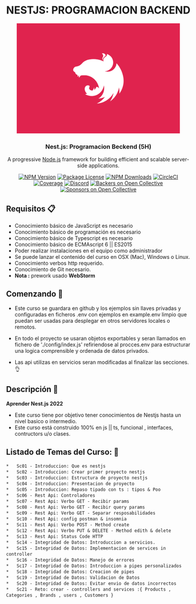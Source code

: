 <div align="center">
  <h1>NESTJS: PROGRAMACION BACKEND</h1>
  <img src="./assets/images/nestjs.png" alt="nestjs logo" height="300px" >
  <h3 style="font-weight:bold;" >Nest.js: Programacion Beckend (5H)</h3>
 

  <p align="center">A progressive <a href="http://nodejs.org" target="_blank">Node.js</a> framework for building efficient and scalable server-side applications.</p>
    <p align="center">
<a href="https://www.npmjs.com/~nestjscore" target="_blank"><img src="https://img.shields.io/npm/v/@nestjs/core.svg" alt="NPM Version" /></a>
<a href="https://www.npmjs.com/~nestjscore" target="_blank"><img src="https://img.shields.io/npm/l/@nestjs/core.svg" alt="Package License" /></a>
<a href="https://www.npmjs.com/~nestjscore" target="_blank"><img src="https://img.shields.io/npm/dm/@nestjs/common.svg" alt="NPM Downloads" /></a>
<a href="https://circleci.com/gh/nestjs/nest" target="_blank"><img src="https://img.shields.io/circleci/build/github/nestjs/nest/master" alt="CircleCI" /></a>
<a href="https://coveralls.io/github/nestjs/nest?branch=master" target="_blank"><img src="https://coveralls.io/repos/github/nestjs/nest/badge.svg?branch=master#9" alt="Coverage" /></a>
<a href="https://discord.gg/G7Qnnhy" target="_blank"><img src="https://img.shields.io/badge/discord-online-brightgreen.svg" alt="Discord"/></a>
<a href="https://opencollective.com/nest#backer" target="_blank"><img src="https://opencollective.com/nest/backers/badge.svg" alt="Backers on Open Collective" /></a>
<a href="https://opencollective.com/nest#sponsor" target="_blank"><img src="https://opencollective.com/nest/sponsors/badge.svg" alt="Sponsors on Open Collective" /></a>
</p>
</div>

## Requisitos :clipboard:

* Conocimiento básico de JavaScript es necesario
* Conocimiento básico de programación es necesario
* Conocimiento básico de Typescript es necesario
* Conocimiento básico de ECMAscript 6 || ES2015
* Poder realizar instalaciones en el equipo como administrador
* Se puede lanzar el contenido del curso en OSX (Mac), Windows o Linux.
* Conocimiento verbos http requerido.
* Conocimiento de Git necesario.
* **Nota :** prework usado **WebStorm**

## Comenzando 🚀

 * Este curso se guardara en github y los ejemplos sin llaves privadas y configuradas en ficheros .env con ejemplos en example.env limpio que puedan ser usadas para desplegar en otros servidores locales o remotos.

* En todo el proyecto se usaran objetos exportables y seran llamados en fichero de './config/index.js' refiriendose al procces.env para estructurar una logica comprensible y ordenada de datos privados.
* Las api utilizas en servicios seran modificadas al finalizar las secciones. 👌

## Descripción :notebook:
**Aprender Nest.js 2022**
* Este curso tiene por objetivo tener conocimientos de Nestjs hasta un nivel basico o intermedio.
* Este curso está construido 100% en js || ts,  funcional , interfaces, contructors u/o clases.



## Listado de Temas del Curso: 💯

    *   Sc01 - Introduccion: Que es nestjs
    *   Sc02 - Introduccion: Crear primer proyecto nestjs
    *   Sc03 - Introduccion: Estructura de proyecto nestjs
    *   Sc04 - Introduccion: Presentacion de proyecto
    *   Sc05 - Introduccion: Repaso tipado con ts : tipos & Poo
    *   Sc06 - Rest Api: Controladores
    *   Sc07 - Rest Api: Verbo GET - Recibir params
    *   Sc08 - Rest Api: Verbo GET - Recibir query params
    *   Sc09 - Rest Api: Verbo GET - Separar resposabilidades
    *   Sc10 - Rest Api: config postman & insomnia
    *   Sc11 - Rest Api: Verbo POST - Method create
    *   Sc12 - Rest Api: Verbo PUT & DELETE - Method edith & delete
    *   Sc13 - Rest Api: Status Code HTTP
    *   Sc14 - Integridad de Datos: Introduccion a servicios.
    *   Sc15 - Integridad de Datos: Implementacion de services in controller
    *   Sc16 - Integridad de Datos: Manejo de errores
    *   Sc17 - Integridad de Datos: Introduccion a pipes personalizados
    *   Sc18 - Integridad de Datos: Creacion de pipes
    *   Sc19 - Integridad de Datos: Validacion de Datos
    *   Sc20 - Integridad de Datos: Evitar envio de datos incorrectos
    *   Sc21 - Reto: crear - controllers and services :{ Products , Categories , Brands , users , Customers }



